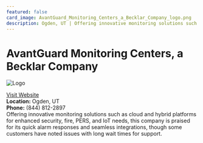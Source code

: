 ```yaml
---
featured: false
card_image: AvantGuard_Monitoring_Centers_a_Becklar_Company_logo.png
description: Ogden, UT | Offering innovative monitoring solutions such as cloud and hybrid platforms for enhanced security, fire, PERS, and IoT needs, this company is praised for its quick alarm responses and seamless integrations, though some customers have noted issues with long wait times for support.
---
```


# AvantGuard Monitoring Centers, a Becklar Company
<img src="AvantGuard_Monitoring_Centers_a_Becklar_Company_logo.png" alt="Logo" style="max-width: 200px; height: auto;">

<a href="https://www.agmonitoring.com">Visit Website</a>  
**Location:** Ogden, UT  
**Phone:** (844) 812-2897 <br>
Offering innovative monitoring solutions such as cloud and hybrid platforms for enhanced security, fire, PERS, and IoT needs, this company is praised for its quick alarm responses and seamless integrations, though some customers have noted issues with long wait times for support.
